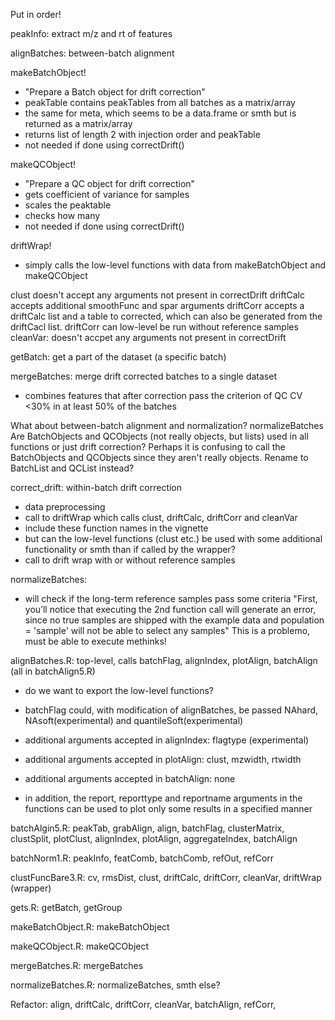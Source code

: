 Put in order!

peakInfo: extract m/z and rt of features

alignBatches: between-batch alignment

makeBatchObject!
- "Prepare a Batch object for drift correction"
- peakTable contains peakTables from all batches as a matrix/array
- the same for meta, which seems to be a data.frame or smth but is returned as a matrix/array
- returns list of length 2 with injection order and peakTable
- not needed if done using correctDrift()


makeQCObject!
- "Prepare a QC object for drift correction"
- gets coefficient of variance for samples
- scales the peaktable
- checks how many 
- not needed if done using correctDrift()

driftWrap!
- simply calls the low-level functions with data from makeBatchObject and makeQCObject

clust doesn't accept any arguments not present in correctDrift
driftCalc accepts additional smoothFunc and spar arguments
driftCorr accepts a driftCalc list and a table to corrected, which can also be generated from the driftCacl list. driftCorr can low-level be run without reference samples 
cleanVar: doesn't accpet any arguments not present in correctDrift

getBatch: get a part of the dataset (a specific batch)

mergeBatches: merge drift corrected batches to a single dataset
- combines features that after correction pass the criterion of QC CV <30% in at least 50% of the batches


What about between-batch alignment and normalization?
normalizeBatches
Are BatchObjects and QCObjects (not really objects, but lists) used in all functions or just drift correction? Perhaps it is confusing to call the BatchObjects and QCObjects since they aren't really objects. Rename to BatchList and QCList instead?

correct_drift: within-batch drift correction
- data preprocessing
- call to driftWrap which calls clust, driftCalc, driftCorr and cleanVar
- include these function names in the vignette
- but can the low-level functions (clust etc.) be used with some additional functionality or smth than if called by the wrapper?
- call to drift wrap with or without reference samples

normalizeBatches:
- will check if the long-term reference samples pass some criteria
"First, you’ll notice that executing the 2nd function call will generate an error, since no true samples are shipped with the example data and population = 'sample' will not be able to select any samples"
This is a problemo, must be able to execute methinks!


alignBatches.R: top-level, calls batchFlag, alignIndex, plotAlign, batchAlign (all in batchAlign5.R)
- do we want to export the low-level functions?
- batchFlag could, with modification of alignBatches, be passed NAhard, NAsoft(experimental) and quantileSoft(experimental)
- additional arguments accepted in alignIndex: flagtype (experimental)
- additional arguments accepted in plotAlign: clust, mzwidth, rtwidth
- additional arguments accepted in batchAlign: none

- in addition, the report, reporttype and reportname arguments in the functions can be used to plot only some results in a specified manner

batchAlgin5.R: peakTab, grabAlign, align, batchFlag, clusterMatrix, clustSplit, plotClust, alignIndex, plotAlign, aggregateIndex, batchAlign

batchNorm1.R: peakInfo, featComb, batchComb, refOut, refCorr

clustFuncBare3.R: cv, rmsDist, clust, driftCalc, driftCorr, cleanVar, driftWrap (wrapper)

gets.R: getBatch, getGroup

makeBatchObject.R: makeBatchObject

makeQCObject.R: makeQCObject

mergeBatches.R: mergeBatches

normalizeBatches.R: normalizeBatches, smth else?

Refactor: align, driftCalc, driftCorr, cleanVar, batchAlign, refCorr, 



